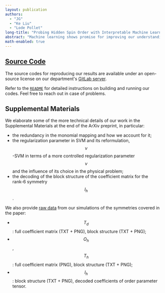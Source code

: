 ```yaml
---
layout: publication
authors:
  - "JG"
  - "Ke Liu"
  - "Lode Pollet"
long-title: "Probing Hidden Spin Order with Interpretable Machine Learning"
abstract: "Machine learning shows promise for improving our understanding of many-body problems. Tackling an unsolved problem, or classifying intricate phases, remains however a daunting task. Building on a recently introduced interpretable supervised learning scheme, we introduce a generic protocol to probe and identify nonlinear orientational spin order, and extract the analytical form of the tensorial order parameter up to rank 6. Moreover, we find that our approach yields reliable results already for a modest amount of training data and without knowledge of the exact phase boundary. Our approach may prove useful for identifying novel spin order and ruling out spurious spin liquid candidates."
math-enabled: true
---
```


## [Source Code][1]

The source codes for reproducing our results are available under an open-source
license on our department's [GitLab server][1].

Refer to the [`README`][2] for detailed instructions on building and running our
codes. Feel free to reach out in case of problems.

## Supplemental Materials

We elaborate some of the more technical details of our work in the Supplemental
Materials at the end of the ArXiv preprint, in particular:

* the redundancy in the monomial mapping and how we account for it;
* the regularization parameter in SVM and its reformulation, $$\nu$$-SVM in terms
  of a more controlled regularization parameter $$\nu$$ and the influence of its
  choice in the physical problem;
* the decoding of the block structure of the coefficient matrix for the rank-6
  symmetry $$I_h$$.

We also provide [raw data][3] from our simulations of the symmetries covered in
the paper:

* $$T_d$$: full coefficient matrix (TXT + PNG), block structure (TXT + PNG);
* $$O_h$$, $$T_h$$: full coefficient matrix (PNG), block structure (TXT + PNG);
* $$I_h$$: block structure (TXT + PNG), decoded coefficients of order parameter
  tensor.

[1]: https://gitlab.physik.uni-muenchen.de/LDAP_ls-schollwoeck/svm-order-params
[2]: https://gitlab.physik.uni-muenchen.de/LDAP_ls-schollwoeck/svm-order-params/blob/master/README.md
[3]: /assets/misc/SVM-data.tar.xz
